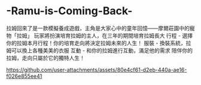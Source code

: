 # -Ramu-is-Coming-Back-
拉姆回來了是一款模擬養成遊戲，主角是大家心中的童年回憶——摩爾莊園中的寵物「拉姆」 玩家將扮演培育拉姆的主人，在三年的期間培育拉姆長大 行程 - 選擇你的拉姆本月行程！你的培育走向將決定拉姆未來的人生！ 服裝 - 換裝系統，拉姆可以換上各種美美的衣服 互動 - 和你的拉姆進行互動，滿足他的需求 陪伴你的拉姆，走向只屬於它的獨特人生！


https://github.com/user-attachments/assets/80e4cf61-d2eb-440a-ae16-f026e855ee41

